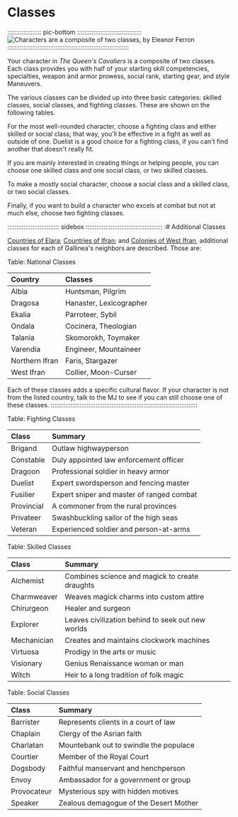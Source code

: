 # Classes

::::::::::::::::::: pic-bottom ::::::::::::::::::::::::::::::::::::
![Characters are a composite of two classes, by Eleanor Ferron](assets/Scenes/Medium/character.jpg "Characters are a composite of two classes, by Eleanor Ferron")
::::::::::::::::::::::::::::::::::::::::::::::::::::::::::::::::::::

Your character in *The Queen's Cavaliers* is a composite of two classes.
Each class provides you with half of your starting skill competencies,
specialties, weapon and armor prowess, social rank, starting gear, and
style Maneuvers.

The various classes can be divided up into three basic categories:
skilled classes, social classes, and fighting classes. These are shown
on the following tables.

For the most well-rounded character, choose a fighting class and either
skilled or social class; that way, you'll be effective in a fight as
well as outside of one. Duelist is a good choice for a fighting class,
if you can't find another that doesn't really fit.

If you are mainly interested in creating things or helping people, you
can choose one skilled class and one social class, or two skilled
classes.

To make a mostly social character, choose a social class and a skilled
class, or two social classes.

Finally, if you want to build a character who excels at combat but not
at much else, choose two fighting classes.

::::::::::::::::::::::::::::: sidebox :::::::::::::::::::::::::::::::::::::::::::
:# Additional Classes

<a href="#the-countries-of-elara" class="xref-capital-inchapter">Countries of Elara</a>; 
<a href="#the-countries-of-ifran" class="xref-inchapter">Countries of Ifran</a>; and
<a href="#the-colonies-of-west-ifran" class="xref-inchapter">Colonies of West Ifran</a>, 
additional classes for each of Gallinea's neighbors are described. Those are:

Table: National Classes

| Country        | Classes                 |
| :------------- | :---------------------- |
| Albia          | Huntsman, Pilgrim       |
| Dragosa        | Hanaster, Lexicographer |
| Ekalia         | Parroteer, Sybil        |
| Ondala         | Cocinera, Theologian    |
| Talania        | Skomorokh, Toymaker     |
| Varendia       | Engineer, Mountaineer   |
| Northern Ifran | Faris, Stargazer        |
| West Ifran     | Collier, Moon-Curser    |

Each of these classes adds a specific cultural flavor. If your character
is not from the listed country, talk to the MJ to see if you can still
choose one of these classes.
::::::::::::::::::::::::::::::::::::::::::::::::::::::::::::::::::::::::::::::::::

Table: Fighting Classes

| Class      | Summary                                   |
| :--------- | :---------------------------------------- |
| Brigand    | Outlaw highwayperson                      |
| Constable  | Duly appointed law enforcement officer    |
| Dragoon    | Professional soldier in heavy armor       |
| Duelist    | Expert swordsperson and fencing master    |
| Fusilier   | Expert sniper and master of ranged combat |
| Provincial | A commoner from the rural provinces       |
| Privateer  | Swashbuckling sailor of the high seas     |
| Veteran    | Experienced soldier and person-at-arms    |

Table: Skilled Classes

| Class       | Summary                                            |
| :---------- | :------------------------------------------------- |
| Alchemist   | Combines science and magick to create draughts     |
| Charmweaver | Weaves magick charms into custom attire            |
| Chirurgeon  | Healer and surgeon                                 |
| Explorer    | Leaves civilization behind to seek out new worlds  |
| Mechanician | Creates and maintains clockwork machines           |
| Virtuosa    | Prodigy in the arts or music                       |
| Visionary   | Genius Renaissance woman or man                    |
| Witch       | Heir to a long tradition of folk magic             |

Table: Social Classes

| Class       | Summary                                          |
| :---------- | :----------------------------------------------- |
| Barrister   | Represents clients in a court of law             |
| Chaplain    | Clergy of the Asrian faith                       |
| Charlatan   | Mountebank out to swindle the populace           |
| Courtier    | Member of the Royal Court                        |
| Dogsbody    | Faithful manservant and henchperson              |
| Envoy       | Ambassador for a government or group             |
| Provocateur | Mysterious spy with hidden motives               |
| Speaker     | Zealous demagogue of the Desert Mother           |

